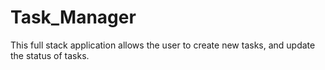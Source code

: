 # Task_Manager
This full stack application allows the user to create new tasks, and update the status of tasks.
